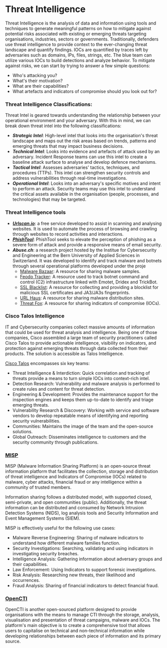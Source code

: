 #  Threat Intelligence

Threat Intelligence is the analysis of data and information using tools and techniques to generate meaningful patterns on how to mitigate against potential risks associated with existing or emerging threats targeting organisations, industries, sectors or governments.
Traditionally, defenders use threat intelligence to provide context to the ever-changing threat landscape and quantify findings.
IOCs are quantified by traces left by adversaries such as domains, IPs, files, strings, etc. The blue team can utilize various IOCs to build detections and analyze behavior.
To mitigate against risks, we can start by trying to answer a few simple questions:
- Who's attacking you?
- What's their motivation?
- What are their capabilities?
- What artefacts and indicators of compromise should you look out for?

###  Threat Intelligence Classifications:

Threat Intel is geared towards understanding the relationship between your operational environment and your adversary.
With this in mind, we can break down threat intel into the following classifications: 
- ***Strategic Intel***: High-level intel that looks into the organisation's threat landscape and maps out the risk areas based on trends, patterns and emerging threats that may impact business decisions.
- ***Technical Intel***: Looks into evidence and artefacts of attack used by an adversary. Incident Response teams can use this intel to create a baseline attack surface to analyse and develop defence mechanisms.
- ***Tactical Intel***: Assesses adversaries' tactics, techniques, and procedures (TTPs). This intel can strengthen security controls and address vulnerabilities through real-time investigations.
- ***Operational Intel***: Looks into an adversary's specific motives and intent to perform an attack. Security teams may use this intel to understand the critical assets available in the organisation (people, processes, and technologies) that may be targeted.

###  Threat Intelligence tools

- [***Urlscan.io***](https://urlscan.io/): a free service developed to assist in scanning and analysing websites. It is used to automate the process of browsing and crawling through websites to record activities and interactions.
- [***PhishTool***](https://www.phishtool.com/): PhishTool seeks to elevate the perception of phishing as a severe form of attack and provide a responsive means of email security. 
- ***Abuse.ch***: a research project hosted by the Institue for Cybersecurity and Engineering at the Bern University of Applied Sciences in Switzerland. It was developed to identify and track malware and botnets through several operational platforms developed under the proje
    - [Malware Bazaar](https://bazaar.abuse.ch/):  A resource for sharing malware samples.
    - [Feodo Tracker](https://feodotracker.abuse.ch/):  A resource used to track botnet command and control (C2) infrastructure linked with Emotet, Dridex and TrickBot.
    - [SSL Blacklist](https://sslbl.abuse.ch/):  A resource for collecting and providing a blocklist for malicious SSL certificates and JA3/JA3s fingerprints.
    - [URL Haus](https://urlhaus.abuse.ch/):  A resource for sharing malware distribution sites.
    - [Threat Fox](https://threatfox.abuse.ch/):  A resource for sharing indicators of compromise (IOCs).

###  Cisco Talos Intelligence
IT and Cybersecurity companies collect massive amounts of information that could be used for threat analysis and intelligence. Being one of those companies, Cisco assembled a large team of security practitioners called Cisco Talos to provide actionable intelligence, visibility on indicators, and protection against emerging threats through data collected from their products. The solution is accessible as Talos Intelligence.

[Cisco Talos](https://talosintelligence.com/) encompasses six key teams:
- Threat Intelligence & Interdiction: Quick correlation and tracking of threats provide a means to turn simple IOCs into context-rich intel.
- Detection Research: Vulnerability and malware analysis is performed to create rules and content for threat detection.
- Engineering & Development: Provides the maintenance support for the inspection engines and keeps them up-to-date to identify and triage emerging threats.
- Vulnerability Research & Discovery: Working with service and software vendors to develop repeatable means of identifying and reporting security vulnerabilities.
- Communities: Maintains the image of the team and the open-source solutions.
- Global Outreach: Disseminates intelligence to customers and the security community through publications.

###  [MISP](https://www.misp-project.org/)

MISP (Malware Information Sharing Platform) is an open-source threat information platform that facilitates the collection, storage and distribution of threat intelligence and Indicators of Compromise (IOCs) related to malware, cyber attacks, financial fraud or any intelligence within a community of trusted members. 

Information sharing follows a distributed model, with supported closed, semi-private, and open communities (public). Additionally, the threat information can be distributed and consumed by Network Intrusion Detection Systems (NIDS), log analysis tools and Security Information and Event Management Systems (SIEM).

MISP is effectively useful for the following use cases:
- Malware Reverse Engineering: Sharing of malware indicators to understand how different malware families function.
- Security Investigations: Searching, validating and using indicators in investigating security breaches.
- Intelligence Analysis: Gathering information about adversary groups and their capabilities.
- Law Enforcement: Using Indicators to support forensic investigations.
- Risk Analysis: Researching new threats, their likelihood and occurrences.
- Fraud Analysis: Sharing of financial indicators to detect financial fraud.

###  [OpenCTI](https://github.com/OpenCTI-Platform/opencti)
OpenCTI is another open-sourced platform designed to provide organisations with the means to manage CTI through the storage, analysis, visualisation and presentation of threat campaigns, malware and IOCs. The platform's main objective is to create a comprehensive tool that allows users to capitalise on technical and non-technical information while developing relationships between each piece of information and its primary source.
